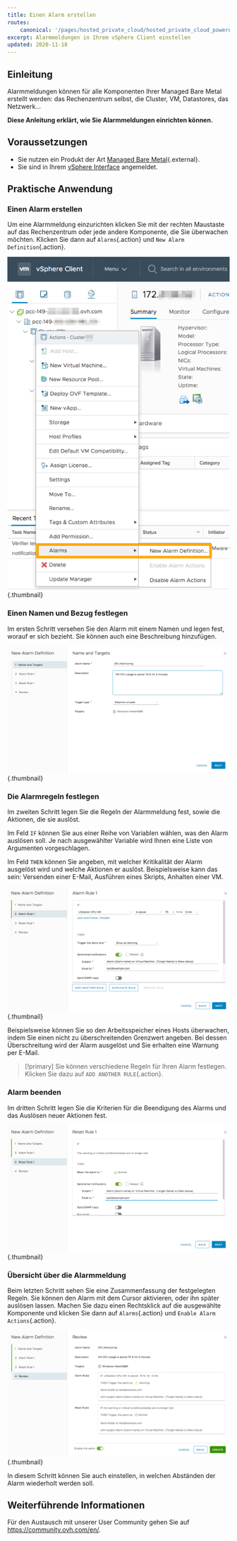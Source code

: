 ```yaml
---
title: Einen Alarm erstellen
routes:
    canonical: '/pages/hosted_private_cloud/hosted_private_cloud_powered_by_vmware/create_an_alert'
excerpt: Alarmmeldungen in Ihrem vSphere Client einstellen
updated: 2020-11-18
---
```


## Einleitung

Alarmmeldungen können für alle Komponenten Ihrer Managed Bare Metal erstellt werden: das Rechenzentrum selbst, die Cluster, VM, Datastores, das Netzwerk...

**Diese Anleitung erklärt, wie Sie Alarmmeldungen einrichten können.**

## Voraussetzungen

- Sie nutzen ein Produkt der Art [Managed Bare Metal](https://www.ovhcloud.com/de/managed-bare-metal/){.external}.
- Sie sind in Ihrem [vSphere Interface](/pages/bare_metal_cloud/managed_bare_metal/vsphere-interface) angemeldet.

## Praktische Anwendung

### Einen Alarm erstellen

Um eine Alarmmeldung einzurichten klicken Sie mit der rechten Maustaste auf das Rechenzentrum oder jede andere Komponente, die Sie überwachen möchten. Klicken Sie dann auf `Alarms`{.action} und `New Alarm Definition`{.action}.

![Alarm erstellen](images/alarms01.png){.thumbnail}

### Einen Namen und Bezug festlegen

Im ersten Schritt versehen Sie den Alarm mit einem Namen und legen fest, worauf er sich bezieht. Sie können auch eine Beschreibung hinzufügen.

![Name und Bezug der Alarmmeldung](images/alarms02.png){.thumbnail}

### Die Alarmregeln festlegen

Im zweiten Schritt legen Sie die Regeln der Alarmmeldung fest, sowie die Aktionen, die sie auslöst.

Im Feld `IF` können Sie aus einer Reihe von Variablen wählen, was den Alarm auslösen soll. Je nach ausgewählter Variable wird Ihnen eine Liste von Argumenten vorgeschlagen.

Im Feld `THEN` können Sie angeben, mit welcher Kritikalität der Alarm ausgelöst wird und welche Aktionen er auslöst. Beispielsweise kann das sein: Versenden einer E-Mail, Ausführen eines Skripts, Anhalten einer VM.

![Alarmregeln](images/alarms03.png){.thumbnail}

Beispielsweise können Sie so den Arbeitsspeicher eines Hosts überwachen, indem Sie einen nicht zu überschreitenden Grenzwert angeben. Bei dessen Überschreitung wird der Alarm ausgelöst und Sie erhalten eine Warnung per E-Mail.

> [!primary]
> Sie können verschiedene Regeln für Ihren Alarm festlegen. Klicken Sie dazu auf `ADD ANOTHER RULE`{.action}.
>

### Alarm beenden

Im dritten Schritt legen Sie die Kriterien für die Beendigung des Alarms und das Auslösen neuer Aktionen fest.

![Alarm beenden](images/alarms04.png){.thumbnail}

### Übersicht über die Alarmmeldung

Beim letzten Schritt sehen Sie eine Zusammenfassung der festgelegten Regeln. Sie können den Alarm mit dem Cursor aktivieren, oder ihn später auslösen lassen. Machen Sie dazu einen Rechtsklick auf die ausgewählte Komponente und klicken Sie dann auf `Alarms`{.action} und `Enable Alarm Actions`{.action}.

![Übersicht über die Alarmmeldung](images/alarms05.png){.thumbnail}

In diesem Schritt können Sie auch einstellen, in welchen Abständen der Alarm wiederholt werden soll.

## Weiterführende Informationen

Für den Austausch mit unserer User Community gehen Sie auf <https://community.ovh.com/en/>.
